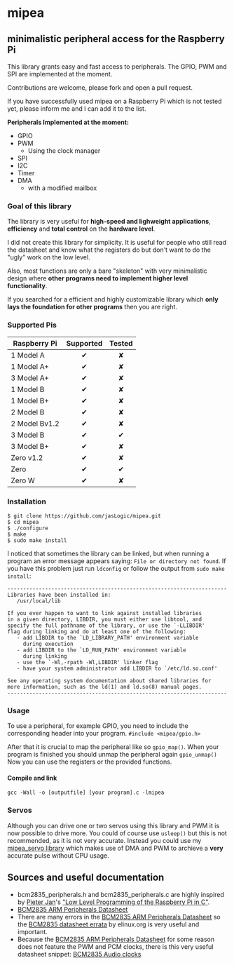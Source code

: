 # mipea

## minimalistic peripheral access for the Raspberry Pi

This library grants easy and fast access to peripherals. The GPIO, PWM and SPI are implemented at the moment.

Contributions are welcome, please fork and open a pull request.

If you have successfully used mipea on a Raspberry Pi which is not tested yet, please inform me and I can add it to the list.

**Peripherals Implemented at the moment:**
* GPIO
* PWM
    * Using the clock manager
* SPI
* I2C
* Timer
* DMA
    * with a modified mailbox

### Goal of this library
The library is very useful for **high-speed and lighweight applications**,
**efficiency** and **total control** on the **hardware level**.


I did not create this library for simplicity. It is useful for people
who still read the datasheet and know what the registers do but don't
want to do the "ugly" work on the low level.

Also, most functions are only a bare "skeleton" with very minimalistic design
where **other programs need to implement higher level functionality**.

If you searched for a efficient and highly customizable library which
**only lays the foundation for other programs** then you are right.

### Supported Pis
| Raspberry Pi  | Supported | Tested |
|---------------|:---------:|:------:|
| 1 Model A     | ✔︎         | ✘      |
| 1 Model A+    | ✔︎         | ✘      |
| 3 Model A+    | ✔︎         | ✘      |
| 1 Model B     | ✔︎         | ✘      |
| 1 Model B+    | ✔︎         | ✘      |
| 2 Model B     | ✔︎         | ✘      |
| 2 Model Bv1.2 | ✔︎         | ✘      |
| 3 Model B     | ✔︎         | ✔︎      |
| 3 Model B+    | ✔︎         | ✘      |
| Zero v1.2     | ✔︎         | ✘      |
| Zero          | ✔︎         | ✔︎      |
| Zero W        | ✔︎         | ✘      |

### Installation

```
$ git clone https://github.com/jasLogic/mipea.git
$ cd mipea
$ ./configure
$ make
$ sudo make install
```

I noticed that sometimes the library can be linked, but when running a program
an error message appears saying: `File or directory not found`. If you have
this problem just run `ldconfig` or follow the output from `sudo make install`:

```
----------------------------------------------------------------------
Libraries have been installed in:
   /usr/local/lib

If you ever happen to want to link against installed libraries
in a given directory, LIBDIR, you must either use libtool, and
specify the full pathname of the library, or use the `-LLIBDIR'
flag during linking and do at least one of the following:
   - add LIBDIR to the `LD_LIBRARY_PATH' environment variable
     during execution
   - add LIBDIR to the `LD_RUN_PATH' environment variable
     during linking
   - use the `-Wl,-rpath -Wl,LIBDIR' linker flag
   - have your system administrator add LIBDIR to `/etc/ld.so.conf'

See any operating system documentation about shared libraries for
more information, such as the ld(1) and ld.so(8) manual pages.
----------------------------------------------------------------------
```

### Usage

To use a peripheral, for example GPIO, you need to include the corresponding header into your program.
`#include <mipea/gpio.h>`

After that it is crucial to map the peripheral like so `gpio_map()`. When your program is finished you should unmap the peripheral again `gpio_unmap()`
Now you can use the registers or the provided functions.

#### Compile and link
`gcc -Wall -o [outputfile] [your program].c -lmipea`

### Servos
Although you can drive one or two servos using this library and PWM it is now
possible to drive more. You could of course use `usleep()` but this is
not recommended, as it is not very accurate. Instead you could use my
[mipea_servo library](https://github.com/jasLogic/mipea_servo)
which makes use of DMA and PWM to archieve a **very** accurate pulse
without CPU usage.

## Sources and useful documentation

* bcm2835_peripherals.h and bcm2835_peripherals.c are highly inspired by [Pieter Jan](http://pieter-jan.com/)'s ["Low Level Programming of the Raspberry Pi in C"](http://pieter-jan.com/node/15).
* [BCM2835 ARM Peripherals Datasheet](https://www.raspberrypi.org/app/uploads/2012/02/BCM2835-ARM-Peripherals.pdf)
* There are many errors in the [BCM2835 ARM Peripherals Datasheet](https://www.raspberrypi.org/app/uploads/2012/02/BCM2835-ARM-Peripherals.pdf) so the [BCM2835 datasheet errata](https://elinux.org/BCM2835_datasheet_errata) by elinux.org is very useful and important.
* Because the [BCM2835 ARM Peripherals Datasheet](https://www.raspberrypi.org/app/uploads/2012/02/BCM2835-ARM-Peripherals.pdf) for some reason does not feature the PWM and PCM clocks, there is this very useful datasheet snippet: [BCM2835 Audio clocks](https://www.scribd.com/doc/127599939/BCM2835-Audio-clocks)
